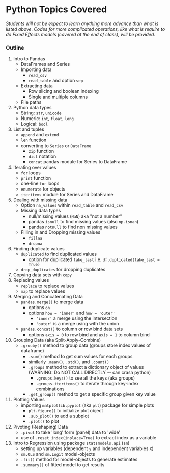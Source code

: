 # Python Topics Covered

*Students will not be expect to learn anything more advance than what is listed above. Codes for more complicated operations, like what is require to do Fixed Effects models (covered at the end of class), will be provided.*

### Outline

1. Intro to Pandas
	- DataFrames and Series
	- Importing data
		+ `read_csv`
		+ `read_table` and option `sep`
	- Extracting data
		- Row slicing and boolean indexing
		- Single and multiple columns
	- File paths
1. Python data types
	- String: `str`, `unicode`
	- Numeric: `int`, `float`, `long`
	- Logical: `bool`
5. List and tuples
	- `append` and `extend`
	- `len` function
	- converting to `Series` or `DataFrame`
		- `zip` function
		- `dict` notation
		- `concat` pandas module for Series to DataFrame
2. Iterating over values
	- `for` loops
	- `print` function
	- one-line `for` loops
	- `enumerate` for objects
	- `iteritems` module for Series and DataFrame
5. Dealing with missing data
	- Option `na_values` within `read_table` and `read_csv`
	- Missing data types
		- null/missing values (`NaN`) aka "not a number"
		- pandas `isnull` to find missing values (also `np.isnan`)
		- pandas `notnull` to find non missing values
	- Filling in and Dropping missing values
		- `fillna`
		- `dropna`
7. Finding duplicate values
	- `duplicated` to find duplicated values
		- option for duplicated `take_last` i.e. `df.duplicated(take_last = True)` 
	- `drop_duplicates` for dropping duplicates
7. Copying data sets with `copy`
8. Replacing values
	- `replace` to replace values
	- `map` to replace values
9. Merging and Concatenating Data
	- `pandas.merge()` to merge data
		+ options `on`
		- options `how = 'inner'` and `how = 'outer'`
			+ `'inner'` a merge using the intersection
			+ `'outer'` is a merge using with the union
	+ `pandas.concat()` to column or row bind data sets
		+ options `axis = 0` to row bind and `axis = 1` to column bind
10. Grouping Data (aka Split-Apply-Combine)
	- `.grouby()` method to group data (groups store index values of dataframe)
		+ `.sum()` method to get sum values for each groups
		+ similarly `.mean()`, `.std()`, and `.count()`
		+ `.groups` method to extract a dictionary object of values (WARNING: Do NOT CALL DIRECTLY -- can crash python)
			* `.groups.keys()` to see all the keys (aka groups)
			* `.groups.iteritems()` to iterate through key-index combinations
		+ `.get_group()` method to get a specific group given key value
11. Plotting Values
	- importing `matplotlib.pyplot` (aka `plt`) package for simple plots
		+ `plt.figure()`  to initialize plot object
		+ `.sub_plot()` to add a subplot
		+ `.plot()` to plot
10. Pivoting (Reshaping) Data
	- `.pivot` to take 'long' form (panel) data to 'wide'
	- use of `.reset_index(inplace=True)` to extract index as a variable
11. Intro to Regression using package `statsmodels.api` (`sm`)
	- setting up variables (dependent `y` and independent variables `X`)
	- `sm.OLS` and `sm.Logit` model-objects
	- `.fit()` method for model-objects to generate estimates
	- `.summary()` of fitted model to get results
